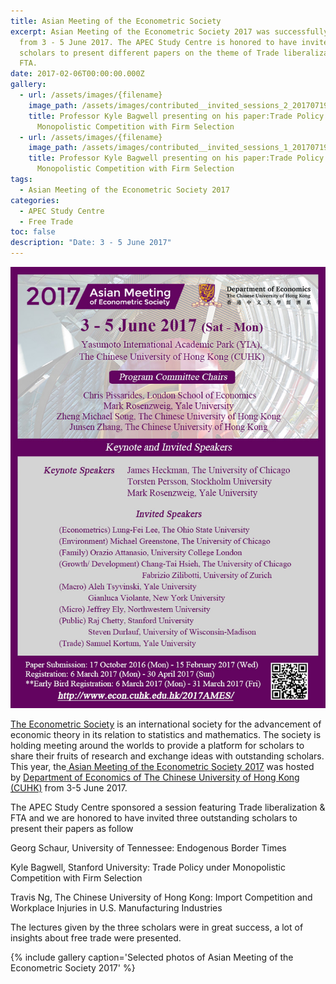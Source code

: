 ```yaml
---
title: Asian Meeting of the Econometric Society
excerpt: Asian Meeting of the Econometric Society 2017 was successfully held
  from 3 - 5 June 2017. The APEC Study Centre is honored to have invite three
  scholars to present different papers on the theme of Trade liberalization &
  FTA.
date: 2017-02-06T00:00:00.000Z
gallery:
  - url: /assets/images/{filename}
    image_path: /assets/images/contributed__invited_sessions_2_20170719_1448558318.jpg
    title: Professor Kyle Bagwell presenting on his paper:Trade Policy under
      Monopolistic Competition with Firm Selection
  - url: /assets/images/{filename}
    image_path: /assets/images/contributed__invited_sessions_1_20170719_1071676215.jpg
    title: Professor Kyle Bagwell presenting on his paper:Trade Policy under
      Monopolistic Competition with Firm Selection
tags:
  - Asian Meeting of the Econometric Society 2017
categories:
  - APEC Study Centre
  - Free Trade
toc: false
description: "Date: 3 - 5 June 2017"
---
```

![2017_Asian_Meeting](/assets/old_images/2017_Asian_Meeting_of_the_Econometric_Society_Aug_2016-3.jpg)

  [The Econometric Society](https://www.econometricsociety.org/) is an international society for the advancement  of economic theory in its relation to statistics and mathematics. The society is holding meeting around the worlds to provide a platform for scholars to share their fruits of research and exchange ideas with outstanding scholars. This year, the[ Asian Meeting of the Econometric Society 2017](http://www.econ.cuhk.edu.hk/2017AMES/) was hosted by [Department of Economics of The Chinese University of Hong Kong (CUHK)](http://www.econ.cuhk.edu.hk/econ/en-gb/) from 3-5 June 2017.

  The APEC Study Centre sponsored a session featuring Trade liberalization & FTA and we are honored to have invited three outstanding scholars to present their papers as follow

  Georg Schaur, University of Tennessee:  Endogenous Border Times

  Kyle Bagwell, Stanford University: Trade Policy under Monopolistic Competition with Firm Selection

  Travis Ng, The Chinese University of Hong Kong: Import Competition and Workplace Injuries in U.S. Manufacturing Industries

  The lectures given by the three scholars were in great success, a lot of insights about free trade were presented.

 {% include gallery caption='Selected photos of Asian Meeting of the Econometric Society 2017' %}